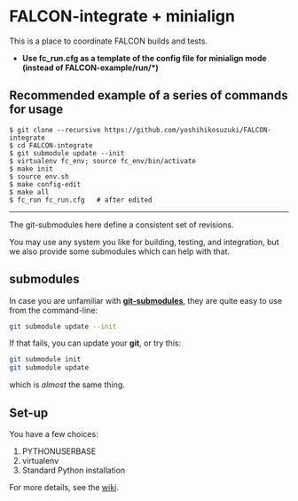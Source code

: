 # FALCON-integrate + minialign
This is a place to coordinate FALCON builds and tests.

* **Use fc_run.cfg as a template of the config file for minialign mode (instead of FALCON-example/run/*)**

## Recommended example of a series of commands for usage

```
$ git clone --recursive https://github.com/yoshihikosuzuki/FALCON-integrate
$ cd FALCON-integrate
$ git submodule update --init
$ virtualenv fc_env; source fc_env/bin/activate
$ make init
$ source env.sh
$ make config-edit
$ make all
$ fc_run fc_run.cfg   # after edited
```

---

The git-submodules here define a consistent set of revisions.

You may use any system you like for building, testing, and integration,
but we also provide some submodules which can help with that.

## submodules
In case you are unfamiliar with [**git-submodules**](http://www.git-scm.com/book/en/v2/Git-Tools-Submodules), they are quite easy to use from the command-line:
```sh
git submodule update --init
```
If that fails, you can update your **git**, or try this:
```sh
git submodule init
git submodule update
```
which is *almost* the same thing.

## Set-up
You have a few choices:

1. PYTHONUSERBASE
2. virtualenv
3. Standard Python installation

For more details, see the [wiki](https://github.com/PacificBiosciences/FALCON-integrate/wiki).
